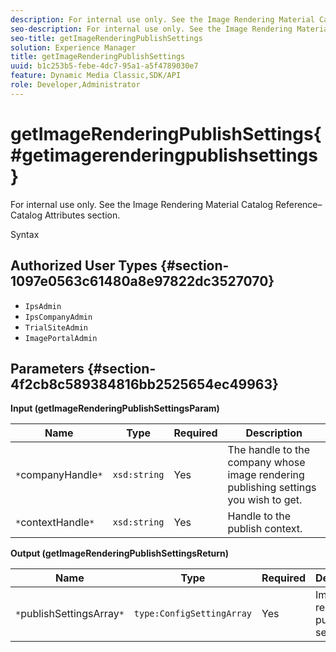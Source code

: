 ```yaml
---
description: For internal use only. See the Image Rendering Material Catalog Reference–Catalog Attributes section.
seo-description: For internal use only. See the Image Rendering Material Catalog Reference–Catalog Attributes section.
seo-title: getImageRenderingPublishSettings
solution: Experience Manager
title: getImageRenderingPublishSettings
uuid: b1c253b5-febe-4dc7-95a1-a5f4789030e7
feature: Dynamic Media Classic,SDK/API
role: Developer,Administrator
---
```


# getImageRenderingPublishSettings{#getimagerenderingpublishsettings}

For internal use only. See the Image Rendering Material Catalog Reference–Catalog Attributes section.

Syntax 

## Authorized User Types {#section-1097e0563c61480a8e97822dc3527070}

* `IpsAdmin` 
* `IpsCompanyAdmin` 
* `TrialSiteAdmin` 
* `ImagePortalAdmin`

## Parameters {#section-4f2cb8c589384816bb2525654ec49963}

**Input (getImageRenderingPublishSettingsParam)** 

|  Name  | Type  | Required  | Description  |
|---|---|---|---|
|  `*`companyHandle`*`  | `xsd:string`  | Yes  | The handle to the company whose image rendering publishing settings you wish to get.  |
|  `*`contextHandle`*`  | `xsd:string`  | Yes  | Handle to the publish context.  |

**Output (getImageRenderingPublishSettingsReturn)** 

|  Name  | Type  | Required  | Description  |
|---|---|---|---|
|  `*`publishSettingsArray`*`  | `type:ConfigSettingArray`  | Yes  | Image rendering publishing settings.  |

